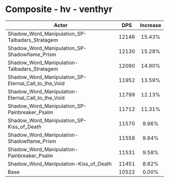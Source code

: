 # Composite - hv - venthyr
| Actor | DPS | Increase |
|---|:---:|:---:|
|Shadow_Word_Manipulation_SP-Talbadars_Stratagem|12146|15.43%|
|Shadow_Word_Manipulation_SP-Shadowflame_Prism|12130|15.28%|
|Shadow_Word_Manipulation-Talbadars_Stratagem|12090|14.90%|
|Shadow_Word_Manipulation_SP-Eternal_Call_to_the_Void|11952|13.59%|
|Shadow_Word_Manipulation-Eternal_Call_to_the_Void|11799|12.13%|
|Shadow_Word_Manipulation_SP-Painbreaker_Psalm|11712|11.31%|
|Shadow_Word_Manipulation_SP-Kiss_of_Death|11570|9.96%|
|Shadow_Word_Manipulation-Shadowflame_Prism|11558|9.84%|
|Shadow_Word_Manipulation-Painbreaker_Psalm|11531|9.58%|
|Shadow_Word_Manipulation-Kiss_of_Death|11451|8.82%|
|Base|10522|0.00%|
